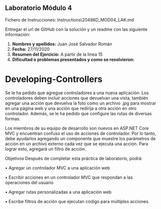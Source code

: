 ## Laboratorio Módulo 4

Fichero de Instrucciones: Instructions\20486D_MOD04_LAK.md

Entregar el url de GitHub con la solución y un readme con las siguiente información:

1. **Nombres y apellidos:** Juan José Salvador Román
2. **Fecha:** 27/11/2020
3. **Resumen del Ejercicio:** A partir de la linea 15
4. **Dificultad o problemas presentados y como se resolvieron:** 




# Developing-Controllers
Se le ha pedido que agregue controladores a una nueva aplicación. Los controladores deben incluir acciones que devuelvan una vista, también agregar una acción que devuelva la foto como un archivo .jpg para mostrar en una página web y una acción que redirija a otra acción en otro controlador. Además, se le ha pedido que configure las rutas de diversas formas.

Los miembros de su equipo de desarrollo son nuevos en ASP.NET Core MVC y encuentran confuso el uso de acciones de controlador. Por lo tanto, debe ayudarlos agregando un componente que muestre los parámetros de acción en un archivo externo cada vez que se ejecuta una acción. Para lograr esto, agregará un filtro de acción.

Objetivos
Después de completar esta práctica de laboratorio, podrá:

•  Agregar un controlador MVC a una aplicación web

•  Escribir acciones en un controlador MVC que respondan a las operaciones del usuario

•  Agregar rutas personalizadas a una aplicación web

•  Escribe filtros de acción que ejecutan código para múltiples acciones.
